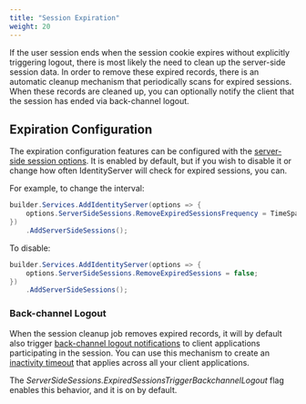 ```yaml
---
title: "Session Expiration"
weight: 20
---
```


If the user session ends when the session cookie expires without explicitly triggering logout, there is most likely the need to clean up the server-side session data.
In order to remove these expired records, there is an automatic cleanup mechanism that periodically scans for expired sessions.
When these records are cleaned up, you can optionally notify the client that the session has ended via back-channel logout.

## Expiration Configuration

The expiration configuration features can be configured with the [server-side session options](/identityserver/v7/reference/options#server-side-sessions).
It is enabled by default, but if you wish to disable it or change how often IdentityServer will check for expired sessions, you can. 

For example, to change the interval:

```cs
builder.Services.AddIdentityServer(options => {
    options.ServerSideSessions.RemoveExpiredSessionsFrequency = TimeSpan.FromSeconds(60);
})
    .AddServerSideSessions();
```

To disable:

```cs
builder.Services.AddIdentityServer(options => {
    options.ServerSideSessions.RemoveExpiredSessions = false;
})
    .AddServerSideSessions();
```

### Back-channel Logout
When the session cleanup job removes expired records, it will by default also trigger [back-channel logout notifications](/identityserver/v7/ui/logout/notification#back-channel-server-side-clients) to client applications participating in the session. You can use this mechanism to create an [inactivity timeout](inactivity_timeout) that applies across all your client applications.

The *ServerSideSessions.ExpiredSessionsTriggerBackchannelLogout* flag enables this behavior, and it is on by default.

